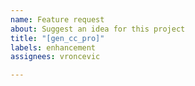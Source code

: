 ```yaml
---
name: Feature request
about: Suggest an idea for this project
title: "[gen_cc_pro]"
labels: enhancement
assignees: vroncevic

---
```



